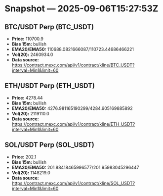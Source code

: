 # Snapshot — 2025-09-06T15:27:53Z

## BTC/USDT Perp (BTC_USDT)
- **Price:** 110700.9
- **Bias 15m:** bullish
- **EMA20/EMA50:** 110688.0821666087/110723.44686466221
- **Vol(20):** 2460934.0
- **Data source:** https://contract.mexc.com/api/v1/contract/kline/BTC_USDT?interval=Min1&limit=60

## ETH/USDT Perp (ETH_USDT)
- **Price:** 4278.44
- **Bias 15m:** bullish
- **EMA20/EMA50:** 4276.981165190299/4284.605169885892
- **Vol(20):** 2119110.0
- **Data source:** https://contract.mexc.com/api/v1/contract/kline/ETH_USDT?interval=Min1&limit=60

## SOL/USDT Perp (SOL_USDT)
- **Price:** 202.1
- **Bias 15m:** bullish
- **EMA20/EMA50:** 201.88418465996577/201.95983045296447
- **Vol(20):** 1148219.0
- **Data source:** https://contract.mexc.com/api/v1/contract/kline/SOL_USDT?interval=Min1&limit=60
